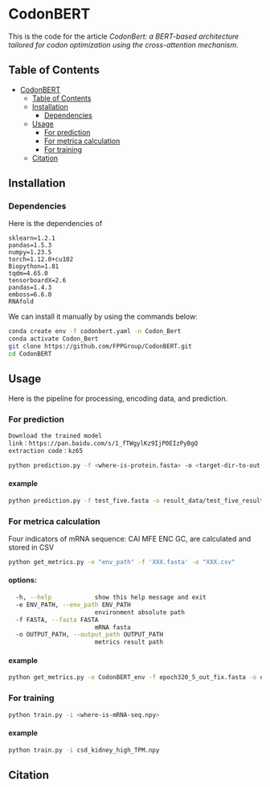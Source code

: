 # CodonBERT

This is the code for the article _CodonBert: a BERT-based architecture tailored for codon optimization using the cross-attention mechanism_.


## Table of Contents

- [CodonBERT](#codonbert)
  - [Table of Contents](#table-of-contents)
  - [Installation](#installation)
    - [Dependencies](#dependencies)
  - [Usage](#usage)
    - [For prediction](#for-prediction)
    - [For metrica calculation](#for-metrica-calculation)
    - [For training](#for-training)
  - [Citation](#citation)


## Installation

### Dependencies

Here is the dependencies of 
```
sklearn=1.2.1
pandas=1.5.3
numpy=1.23.5
torch=1.12.0+cu102
Biopython=1.81
tqdm=4.65.0
tensorboardX=2.6
pandas=1.4.3
emboss=6.6.0
RNAfold
```

We can install it manually by using the commands below:
```bash
conda create env -f codonbert.yaml -n Codon_Bert
conda activate Codon_Bert
git clone https://github.com/FPPGroup/CodonBERT.git
cd CodonBERT
```

## Usage
Here is the pipeline for processing, encoding data, and prediction.


### For prediction
```bash
Download the trained model
link：https://pan.baidu.com/s/1_fTWgylKz9IjP0EIzPyBgQ 
extraction code：kz65
```
```bash
python prediction.py -f <where-is-protein.fasta> -o <target-dir-to-out.fasta>
```
#### example
```bash
python prediction.py -f test_five.fasta -o result_data/test_five_result.fasta
```
### For metrica calculation
Four indicators of mRNA sequence: CAI MFE ENC GC, are calculated and stored in CSV
```bash
python get_metrics.py -e "env_path" -f 'XXX.fasta' -o "XXX.csv"
```
#### options:

```bash
  -h, --help            show this help message and exit
  -e ENV_PATH, --env_path ENV_PATH
                        environment absolute path
  -f FASTA, --fasta FASTA
                        mRNA fasta
  -o OUTPUT_PATH, --output_path OUTPUT_PATH
                        metrics result path
```

#### example
```bash
python get_metrics.py -e CodonBERT_env -f epoch320_5_out_fix.fasta -o epoch320_5_out_fix_result.csv
```

### For training
```bash
python train.py -i <where-is-mRNA-seq.npy> 
```
#### example
```bash
python train.py -i csd_kidney_high_TPM.npy
```


## Citation


                        


